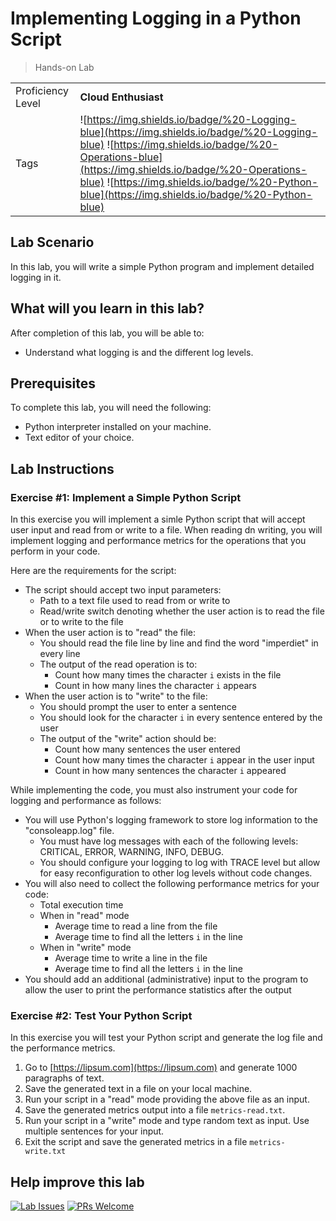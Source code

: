 # Implementing Logging in a Python Script

> Hands-on Lab

|                   |                       |
| :---------------- | :-------------------- |
| Proficiency Level | **Cloud  Enthusiast** |
| Tags              | ![https://img.shields.io/badge/%20-Logging-blue](https://img.shields.io/badge/%20-Logging-blue) ![https://img.shields.io/badge/%20-Operations-blue](https://img.shields.io/badge/%20-Operations-blue) ![https://img.shields.io/badge/%20-Python-blue](https://img.shields.io/badge/%20-Python-blue)|

## Lab Scenario

In this lab, you will write a simple Python program and implement detailed logging in it.

## What will you learn in this lab?

After completion of this lab, you will be able to:

- Understand what logging is and the different log levels.

## Prerequisites

To complete this lab, you will need the following:

- Python interpreter installed on your machine.
- Text editor of your choice.

## Lab Instructions

### Exercise #1: Implement a Simple Python Script 

In this exercise you will implement a simle Python script that will accept user input and read from or write to a file. When reading dn writing, you will implement logging and performance metrics for the operations that you perform in your code.

Here are the requirements for the script:

- The script should accept two input parameters:
  - Path to a text file used to read from or write to
  - Read/write switch denoting whether the user action is to read the file or to write to the file
- When the user action is to "read" the file:
  - You should read the file line by line and find the word "imperdiet" in every line
  - The output of the read operation is to:
    - Count how many times the character `i` exists in the file
    - Count in how many lines the character `i` appears
- When the user action is to "write" to the file:
  - You should prompt the user to enter a sentence
  - You should look for the character `i` in every sentence entered by the user
  - The output of the "write" action should be:
    - Count how many sentences the user entered
    - Count how many times the character `i` appear in the user input
    - Count in how many sentences the character `i` appeared

While implementing the code, you must also instrument your code for logging and performance as follows:

- You will use Python's logging framework to store log information to the "consoleapp.log" file.   
  - You must have log messages with each of the following levels: CRITICAL, ERROR, WARNING, INFO, DEBUG.
  - You should configure your logging to log with TRACE level but allow for easy reconfiguration to other log levels without code changes.
- You will also need to collect the following performance metrics for your code:
  - Total execution time
  - When in "read" mode
    - Average time to read a line from the file
    - Average time to find all the letters `i` in the line
  - When in "write" mode
    - Average time to write a line in the file
    - Average time to find all the letters `i` in the line
- You should add an additional (administrative) input to the program to allow the user to print the performance statistics after the output

### Exercise #2: Test Your Python Script

In this exercise you will test your Python script and generate the log file and the performance metrics.

1. Go to [https://lipsum.com](https://lipsum.com) and generate 1000 paragraphs of text.
2. Save the generated text in a file on your local machine.
3. Run your script in a "read" mode providing the above file as an input.
4. Save the generated metrics output into a file `metrics-read.txt`.
5. Run your script in a "write" mode and type random text as input. Use multiple sentences for your input.
6. Exit the script and save the generated metrics in a file `metrics-write.txt`

## Help improve this lab

[![Lab Issues](https://img.shields.io/github/issues/crimsonpinnacle/cloud-labs)](https://github.com/CrimsonPinnacle/cloud-labs/issues/new?assignees=toddysm&labels=new+lab&template=bug_template.md&title=) [![PRs Welcome](https://img.shields.io/badge/PRs-welcome-brightgreen.svg)](https://github.com/CrimsonPinnacle/cloud-labs/pulls)
